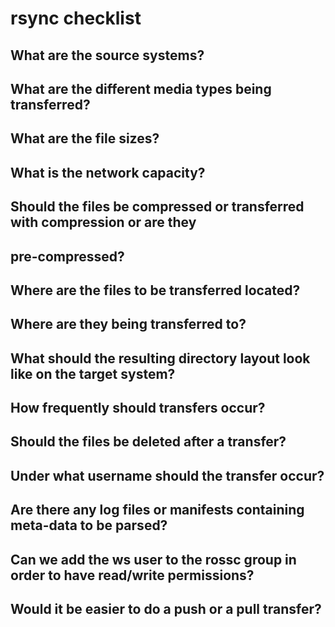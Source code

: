 # rsync checklist

## What are the source systems?

## What are the different media types being transferred?

## What are the file sizes?

## What is the network capacity?

## Should the files be compressed or transferred with compression or are they

## pre-compressed?

## Where are the files to be transferred located?

## Where are they being transferred to?

## What should the resulting directory layout look like on the target system?

## How frequently should transfers occur?

## Should the files be deleted after a transfer?

## Under what username should the transfer occur?

## Are there any log files or manifests containing meta-data to be parsed?

## Can we add the ws user to the rossc group in order to have read/write permissions?

## Would it be easier to do a push or a pull transfer?

